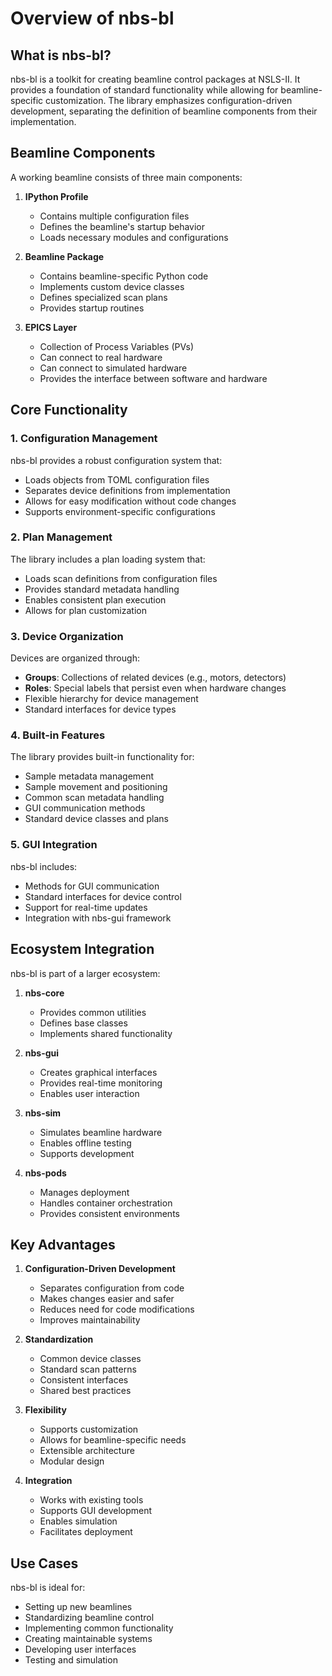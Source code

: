 # Overview of nbs-bl

## What is nbs-bl?

nbs-bl is a toolkit for creating beamline control packages at NSLS-II. It provides a foundation of standard functionality while allowing for beamline-specific customization. The library emphasizes configuration-driven development, separating the definition of beamline components from their implementation.

## Beamline Components

A working beamline consists of three main components:

1. **IPython Profile**
   - Contains multiple configuration files
   - Defines the beamline's startup behavior
   - Loads necessary modules and configurations

2. **Beamline Package**
   - Contains beamline-specific Python code
   - Implements custom device classes
   - Defines specialized scan plans
   - Provides startup routines

3. **EPICS Layer**
   - Collection of Process Variables (PVs)
   - Can connect to real hardware
   - Can connect to simulated hardware
   - Provides the interface between software and hardware

## Core Functionality

### 1. Configuration Management

nbs-bl provides a robust configuration system that:
- Loads objects from TOML configuration files
- Separates device definitions from implementation
- Allows for easy modification without code changes
- Supports environment-specific configurations

### 2. Plan Management

The library includes a plan loading system that:
- Loads scan definitions from configuration files
- Provides standard metadata handling
- Enables consistent plan execution
- Allows for plan customization

### 3. Device Organization

Devices are organized through:
- **Groups**: Collections of related devices (e.g., motors, detectors)
- **Roles**: Special labels that persist even when hardware changes
- Flexible hierarchy for device management
- Standard interfaces for device types

### 4. Built-in Features

The library provides built-in functionality for:
- Sample metadata management
- Sample movement and positioning
- Common scan metadata handling
- GUI communication methods
- Standard device classes and plans

### 5. GUI Integration

nbs-bl includes:
- Methods for GUI communication
- Standard interfaces for device control
- Support for real-time updates
- Integration with nbs-gui framework

## Ecosystem Integration

nbs-bl is part of a larger ecosystem:

1. **nbs-core**
   - Provides common utilities
   - Defines base classes
   - Implements shared functionality

2. **nbs-gui**
   - Creates graphical interfaces
   - Provides real-time monitoring
   - Enables user interaction

3. **nbs-sim**
   - Simulates beamline hardware
   - Enables offline testing
   - Supports development

4. **nbs-pods**
   - Manages deployment
   - Handles container orchestration
   - Provides consistent environments

## Key Advantages

1. **Configuration-Driven Development**
   - Separates configuration from code
   - Makes changes easier and safer
   - Reduces need for code modifications
   - Improves maintainability

2. **Standardization**
   - Common device classes
   - Standard scan patterns
   - Consistent interfaces
   - Shared best practices

3. **Flexibility**
   - Supports customization
   - Allows for beamline-specific needs
   - Extensible architecture
   - Modular design

4. **Integration**
   - Works with existing tools
   - Supports GUI development
   - Enables simulation
   - Facilitates deployment

## Use Cases

nbs-bl is ideal for:
- Setting up new beamlines
- Standardizing beamline control
- Implementing common functionality
- Creating maintainable systems
- Developing user interfaces
- Testing and simulation 